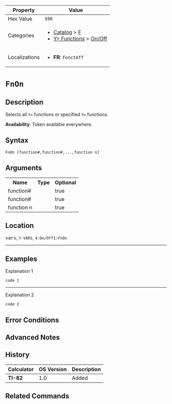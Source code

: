 | Property      | Value |
|---------------|-------|
| Hex Value     | `$96`|
| Categories    | <ul><li>[Catalog](<../categories/Catalog.md>) > [F](<../categories/Catalog.md#F>)</li><li>[Y= Functions](<../categories/Y= Functions.md>) > [On/Off](<../categories/Y= Functions.md#On/Off>)</li></ul> |
| Localizations | <ul><li><b>FR</b>: `FonctAff `</li></ul> |

# `FnOn `

## Description
Selects all `Y=` functions or specified `Y=` functions.


<b>Availability</b>: Token available everywhere.

## Syntax
`FnOn [function#,function#,...,function n]`

## Arguments
<table>
<tr><th>Name</th><th>Type</th><th>Optional</th></tr>

<tr><td>function#</td><td></td><td>true</td></tr>

<tr><td>function#</td><td></td><td>true</td></tr>

<tr><td>function n</td><td></td><td>true</td></tr>

</table>

## Location
<kbd>vars</kbd>, `Y-VARS`, `4:On/Off1:FnOn`
<hr>

## Examples

Explanation 1
```ti-basic
code 1
```
---
Explanation 2
```ti-basic
code 2
```

## Error Conditions


## Advanced Notes


## History
| Calculator | OS Version | Description |
|------------|------------|-------------|
| <b>TI-82</b> | 1.0 | Added

## Related Commands

    
